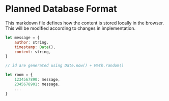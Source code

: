 # Planned Database Format

This markdown file defines how the content is stored locally in the browser. This will be modified according to changes in implementation.

```javascript
let message = {
    author: string,
    timestamp: Date(),
    content: string,
}
```

```javascript
// id are generated using Date.now() + Math.random()

let room = {
    1234567890: message,
    2345678901: message,
    ...
}
```